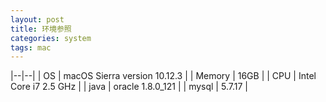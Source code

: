 ```yaml
---
layout: post
title: 环境参照
categories: system
tags: mac
---
```

|--|--|
| OS | macOS Sierra version 10.12.3 |
| Memory | 16GB |
| CPU | Intel Core i7 2.5 GHz |
| java | oracle 1.8.0_121 |
| mysql | 5.7.17 |